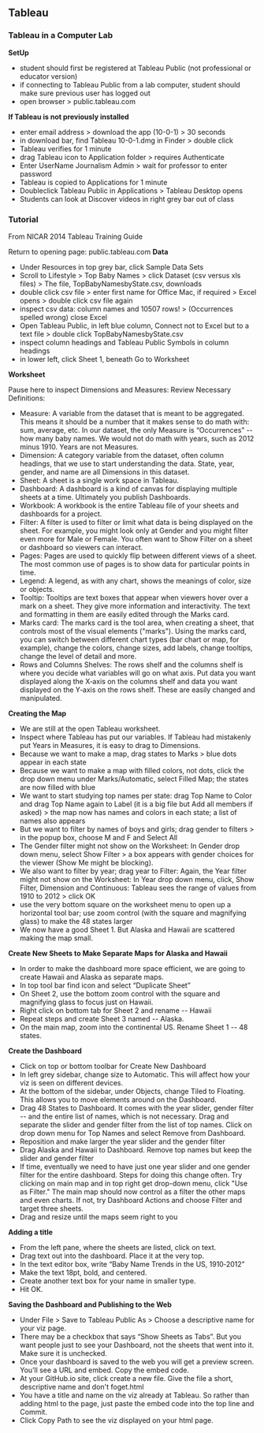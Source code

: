 <h2> Tableau </h2>

<h3>Tableau in a Computer Lab</h3>

**SetUp**
- student should first be registered at Tableau Public (not professional or educator version)
- if connecting to Tableau Public from a lab computer, student should make sure previous user has logged out
- open browser > public.tableau.com

**If Tableau is not previously installed**
- enter email address > download the app (10-0-1) > 30 seconds
- in download bar, find Tableau 10-0-1.dmg in Finder > double click
- Tableau verifies for 1 minute
- drag Tableau icon to Application folder > requires Authenticate
- Enter UserName Journalism Admin > wait for professor to enter password
- Tableau is copied to Applications for 1 minute
- Doubleclick Tableau Public in Applications > Tableau Desktop opens
- Students can look at Discover videos in right grey bar out of class

<h3>Tutorial</h3>
From NICAR 2014 Tableau Training Guide

Return to opening page: public.tableau.com
**Data**
- Under Resources in top grey bar, click Sample Data Sets
- Scroll to Lifestyle > Top Baby Names > click Dataset (csv versus xls files) > The file, TopBabyNamesbyState.csv, downloads
- double click csv file > enter first name for Office Mac, if required > Excel opens > double click csv file again
- inspect csv data: column names and 10507 rows! > (Occurrences spelled wrong) close Excel
- Open Tableau Public, in left blue column, Connect not to Excel but to a text file > double click TopBabyNamesbyState.csv
- inspect column headings and Tableau Public Symbols in column headings
- in lower left, click Sheet 1, beneath Go to Worksheet

**Worksheet**

Pause here to inspect Dimensions and Measures: Review Necessary Definitions:
- Measure: A variable from the dataset that is meant to be aggregated. This means it should be a number that it makes sense to do math with: sum, average, etc. In our dataset, the only Measure is “Occurrences” -- how many baby names. We would not do math with years, such as 2012 minus 1910. Years are not Measures.
- Dimension: A category variable from the dataset, often column headings, that we use to start understanding the data. State, year, gender, and name are all Dimensions in this dataset.
- Sheet: A sheet is a single work space in Tableau.
- Dashboard: A dashboard is a kind of canvas for displaying multiple sheets at a time. Ultimately you publish Dashboards.
- Workbook: A workbook is the entire Tableau file of your sheets and dashboards for a project.
- Filter: A filter is used to filter or limit what data is being displayed on the sheet. For example, you might look only at Gender and you might filter even more for Male or Female. You often want to Show Filter on a sheet or dashboard so viewers can interact.
- Pages: Pages are used to quickly flip between different views of a sheet. The most common use of pages is to show data for particular points in time.
- Legend: A legend, as with any chart, shows the meanings of color, size or objects.
- Tooltip: Tooltips are text boxes that appear when viewers hover over a mark on a sheet. They give more information and interactivity. The text and formatting in them are easily edited through the Marks card.
- Marks card: The marks card is the tool area, when creating a sheet, that controls most of the visual elements ("marks"). Using the marks card, you can switch between different chart types (bar chart or map, for example), change the colors, change sizes, add labels, change tooltips, change the level of detail and more.
- Rows and Columns Shelves: The rows shelf and the columns shelf is where you decide what variables will go on what axis. Put data you want displayed along the X‐axis on the columns shelf and data you want displayed on the Y‐axis on the rows shelf. These are easily changed and manipulated.

**Creating the Map**
- We are still at the open Tableau worksheet.
- Inspect where Tableau has put our variables. If Tableau had mistakenly put Years in Measures, it is easy to drag to Dimensions.
- Because we want to make a map, drag states to Marks > blue dots appear in each state
- Because we want to make a map with filled colors, not dots, click the drop down menu under Marks/Automatic, select Filled Map; the states are now filled with blue
- We want to start studying top names per state: drag Top Name to Color and drag Top Name again to Label (it is a big file but Add all members if asked) > the map now has names and colors in each state; a list of names also appears
- But we want to filter by names of boys and girls; drag gender to filters > in the popup box, choose M and F and Select All
- The Gender filter might not show on the Worksheet: In Gender drop down menu, select Show Filter > a box appears with gender choices for the viewer (Show Me might be blocking).
- We also want to filter by year; drag year to Filter: Again, the Year filter might not show on the Worksheet: In Year drop down menu, click, Show Filter, Dimension and Continuous: Tableau sees the range of values from 1910 to 2012 > click OK
- use the very bottom square on the worksheet menu to open up a horizontal tool bar; use zoom control (with the square and magnifying glass) to make the 48 states larger
- We now have a good Sheet 1. But Alaska and Hawaii are scattered making the map small.
 
**Create New Sheets to Make Separate Maps for Alaska and Hawaii**
- In order to make the dashboard more space efficient, we are going to create Hawaii and Alaska as separate maps.
- In top tool bar find icon and select “Duplicate Sheet”
- On Sheet 2, use the bottom zoom control with the square and magnifying glass to focus just on Hawaii.
- Right click on bottom tab for Sheet 2 and rename -- Hawaii
- Repeat steps and create Sheet 3 named -- Alaska.
- On the main map, zoom into the continental US. Rename Sheet 1 -- 48 states.

**Create the Dashboard**
- Click on top or bottom toolbar for Create New Dashboard
- In left grey sidebar, change size to Automatic. This will affect how your viz is seen on different devices.
- At the bottom of the sidebar, under Objects, change Tiled to Floating. This allows you to move elements around on the Dashboard.
- Drag 48 States to Dashboard. It comes with the year slider, gender filter -- and the entire list of names, which is not necessary. Drag and separate the slider and gender filter from the list of top names. Click on drop down menu for Top Names and select Remove from Dashboard.
- Reposition and make larger the year slider and the gender filter
- Drag Alaska and Hawaii to Dashboard. Remove top names but keep the slider and gender filter 
- If time, eventually we need to have just one year slider and one gender filter for the entire dashboard. Steps for doing this change often. Try clicking on main map and in top right get drop-down menu, click "Use as Filter." The main map should now control as a filter the other maps and even charts. If not, try Dashboard Actions and choose Filter and target three sheets.
- Drag and resize until the maps seem right to you

**Adding a title**
- From the left pane, where the sheets are listed, click on text.
- Drag text out into the dashboard. Place it at the very top.
- In the text editor box, write “Baby Name Trends in the US, 1910‐2012”
- Make the text 18pt, bold, and centered.
- Create another text box for your name in smaller type.
- Hit OK.

**Saving the Dashboard and Publishing to the Web**
- Under File > Save to Tableau Public As > Choose a descriptive name for your viz page. 
- There may be a checkbox that says “Show Sheets as Tabs”. But you want people just to see your Dashboard, not the sheets that went into it. Make sure it is unchecked.
- Once your dashboard is saved to the web you will get a preview screen. You’ll see a URL and embed. Copy the embed code.
- At your GitHub.io site, click create a new file. Give the file a short, descriptive name and don't foget.html
- You have a title and name on the viz already at Tableau. So rather than adding html to the page, just paste the embed code into the top line and Commit.
- Click Copy Path to see the viz displayed on your html page.

